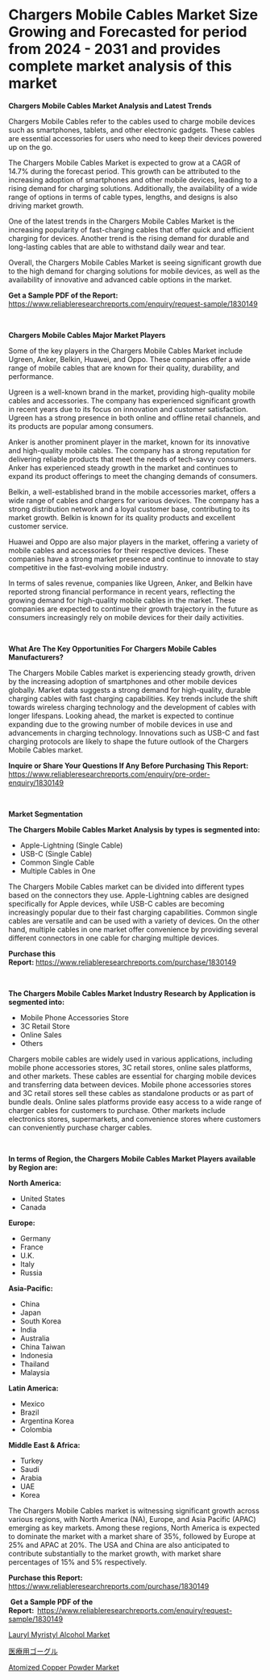 <p><h1>Chargers Mobile Cables Market Size Growing and Forecasted for period from 2024 - 2031 and provides complete market analysis of this market</h1></p><p><strong>Chargers Mobile Cables Market Analysis and Latest Trends</strong></p>
<p><p>Chargers Mobile Cables refer to the cables used to charge mobile devices such as smartphones, tablets, and other electronic gadgets. These cables are essential accessories for users who need to keep their devices powered up on the go.</p><p>The Chargers Mobile Cables Market is expected to grow at a CAGR of 14.7% during the forecast period. This growth can be attributed to the increasing adoption of smartphones and other mobile devices, leading to a rising demand for charging solutions. Additionally, the availability of a wide range of options in terms of cable types, lengths, and designs is also driving market growth.</p><p>One of the latest trends in the Chargers Mobile Cables Market is the increasing popularity of fast-charging cables that offer quick and efficient charging for devices. Another trend is the rising demand for durable and long-lasting cables that are able to withstand daily wear and tear.</p><p>Overall, the Chargers Mobile Cables Market is seeing significant growth due to the high demand for charging solutions for mobile devices, as well as the availability of innovative and advanced cable options in the market.</p></p>
<p><strong>Get a Sample PDF of the Report:&nbsp;</strong> <a href="https://www.reliableresearchreports.com/enquiry/request-sample/1830149">https://www.reliableresearchreports.com/enquiry/request-sample/1830149</a></p>
<p>&nbsp;</p>
<p><strong>Chargers Mobile Cables Major Market Players</strong></p>
<p><p>Some of the key players in the Chargers Mobile Cables Market include Ugreen, Anker, Belkin, Huawei, and Oppo. These companies offer a wide range of mobile cables that are known for their quality, durability, and performance. </p><p>Ugreen is a well-known brand in the market, providing high-quality mobile cables and accessories. The company has experienced significant growth in recent years due to its focus on innovation and customer satisfaction. Ugreen has a strong presence in both online and offline retail channels, and its products are popular among consumers.</p><p>Anker is another prominent player in the market, known for its innovative and high-quality mobile cables. The company has a strong reputation for delivering reliable products that meet the needs of tech-savvy consumers. Anker has experienced steady growth in the market and continues to expand its product offerings to meet the changing demands of consumers.</p><p>Belkin, a well-established brand in the mobile accessories market, offers a wide range of cables and chargers for various devices. The company has a strong distribution network and a loyal customer base, contributing to its market growth. Belkin is known for its quality products and excellent customer service.</p><p>Huawei and Oppo are also major players in the market, offering a variety of mobile cables and accessories for their respective devices. These companies have a strong market presence and continue to innovate to stay competitive in the fast-evolving mobile industry.</p><p>In terms of sales revenue, companies like Ugreen, Anker, and Belkin have reported strong financial performance in recent years, reflecting the growing demand for high-quality mobile cables in the market. These companies are expected to continue their growth trajectory in the future as consumers increasingly rely on mobile devices for their daily activities.</p></p>
<p>&nbsp;</p>
<p><strong>What Are The Key Opportunities For Chargers Mobile Cables Manufacturers?</strong></p>
<p><p>The Chargers Mobile Cables market is experiencing steady growth, driven by the increasing adoption of smartphones and other mobile devices globally. Market data suggests a strong demand for high-quality, durable charging cables with fast charging capabilities. Key trends include the shift towards wireless charging technology and the development of cables with longer lifespans. Looking ahead, the market is expected to continue expanding due to the growing number of mobile devices in use and advancements in charging technology. Innovations such as USB-C and fast charging protocols are likely to shape the future outlook of the Chargers Mobile Cables market.</p></p>
<p><strong>Inquire or Share Your Questions If Any Before Purchasing This Report:</strong> <a href="https://www.reliableresearchreports.com/enquiry/pre-order-enquiry/1830149">https://www.reliableresearchreports.com/enquiry/pre-order-enquiry/1830149</a></p>
<p>&nbsp;</p>
<p><strong>Market Segmentation</strong></p>
<p><strong>The Chargers Mobile Cables Market Analysis by types is segmented into:</strong></p>
<p><ul><li>Apple-Lightning (Single Cable)</li><li>USB-C (Single Cable)</li><li>Common Single Cable</li><li>Multiple Cables in One</li></ul></p>
<p><p>The Chargers Mobile Cables market can be divided into different types based on the connectors they use. Apple-Lightning cables are designed specifically for Apple devices, while USB-C cables are becoming increasingly popular due to their fast charging capabilities. Common single cables are versatile and can be used with a variety of devices. On the other hand, multiple cables in one market offer convenience by providing several different connectors in one cable for charging multiple devices.</p></p>
<p><strong>Purchase this Report:&nbsp;</strong><a href="https://www.reliableresearchreports.com/purchase/1830149">https://www.reliableresearchreports.com/purchase/1830149</a></p>
<p>&nbsp;</p>
<p><strong>The Chargers Mobile Cables Market Industry Research by Application is segmented into:</strong></p>
<p><ul><li>Mobile Phone Accessories Store</li><li>3C Retail Store</li><li>Online Sales</li><li>Others</li></ul></p>
<p><p>Chargers mobile cables are widely used in various applications, including mobile phone accessories stores, 3C retail stores, online sales platforms, and other markets. These cables are essential for charging mobile devices and transferring data between devices. Mobile phone accessories stores and 3C retail stores sell these cables as standalone products or as part of bundle deals. Online sales platforms provide easy access to a wide range of charger cables for customers to purchase. Other markets include electronics stores, supermarkets, and convenience stores where customers can conveniently purchase charger cables.</p></p>
<p>&nbsp;</p>
<p><strong>In terms of Region, the Chargers Mobile Cables Market Players available by Region are:</strong></p>
<p>
    <p> <strong> North America: </strong>
        <ul>
            <li>United States</li>
            <li>Canada</li>
        </ul>
        </p> 
    <p> <strong> Europe: </strong>
        <ul>
            <li>Germany</li>
            <li>France</li>
            <li>U.K.</li>
            <li>Italy</li>
            <li>Russia</li>
        </ul>
        </p> 
    <p> <strong> Asia-Pacific: </strong>
        <ul>
            <li>China</li>
            <li>Japan</li>
            <li>South Korea</li>
            <li>India</li>
            <li>Australia</li>
            <li>China Taiwan</li>
            <li>Indonesia</li>
            <li>Thailand</li>
            <li>Malaysia</li>
        </ul>
        </p> 
    <p> <strong> Latin America: </strong>
        <ul>
            <li>Mexico</li>
            <li>Brazil</li>
            <li>Argentina Korea</li>
            <li>Colombia</li>
        </ul>
        </p> 
    <p> <strong> Middle East & Africa: </strong>
        <ul>
            <li>Turkey</li>
            <li>Saudi</li>
            <li>Arabia</li>
            <li>UAE</li>
            <li>Korea</li>
        </ul>
    </p>
    </p>
<p><p>The Chargers Mobile Cables market is witnessing significant growth across various regions, with North America (NA), Europe, and Asia Pacific (APAC) emerging as key markets. Among these regions, North America is expected to dominate the market with a market share of 35%, followed by Europe at 25% and APAC at 20%. The USA and China are also anticipated to contribute substantially to the market growth, with market share percentages of 15% and 5% respectively.</p></p>
<p><strong>Purchase this Report: </strong><a href="https://www.reliableresearchreports.com/purchase/1830149">https://www.reliableresearchreports.com/purchase/1830149</a></p>
<p>&nbsp;<strong>Get a Sample PDF of the Report:&nbsp;&nbsp;</strong><a href="https://www.reliableresearchreports.com/enquiry/request-sample/1830149">https://www.reliableresearchreports.com/enquiry/request-sample/1830149</a></p>
<p><strong></strong></p>
<p><p><a href="https://mire-aunt-385.notion.site/Lauryl-Myristyl-Alcohol-Market-Size-Growth-Outlook-from-2024-to-2031-projecting-at-Market-s-Trends-e765c3f5e9b046c38ca685904af292fe">Lauryl Myristyl Alcohol Market</a></p><p><a href="https://github.com/ksxzwxabcuynh011/Market-Research-Report-List-1/blob/main/34554397562.md">医療用ゴーグル</a></p><p><a href="https://invited-way-688.notion.site/Atomized-Copper-Powder-Market-Analysis-Examines-its-Scope-on-Growth-Opportunities-and-Forecasted-Tr-2af05dd3b5064cc7abcb9f1264075321">Atomized Copper Powder Market</a></p></p>